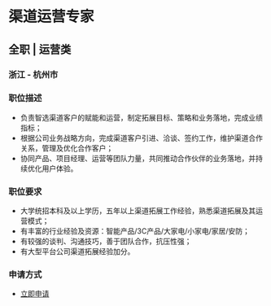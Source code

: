 
# 渠道运营专家
## 全职  |  运营类
### 浙江 - 杭州市

### 职位描述
- 负责智选渠道客户的赋能和运营，制定拓展目标、策略和业务落地，完成业绩指标；
- 根据公司业务战略方向，完成渠道客户引进、洽谈、签约工作，维护渠道合作关系，管理及优化合作客户；
- 协同产品、项目经理、运营等团队力量，共同推动合作伙伴的业务落地，并持续优化用户体验。
### 职位要求
- 大学统招本科及以上学历，五年以上渠道拓展工作经验，熟悉渠道拓展及其运营模式；
- 有丰富的行业经验及资源：智能产品/3C产品/大家电/小家电/家居/安防；
- 有较强的谈判、沟通技巧，善于团队合作，抗压性强；
- 有大型平台公司渠道拓展经验加分。
### 申请方式
- <a href="mailto:hr@tuya.com?subject=求职简历-渠道运营专家-来自GitHub">立即申请</a>